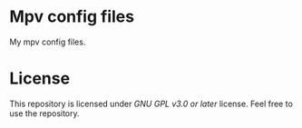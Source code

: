 # Mpv config files
My mpv config files.
# License
This repository is licensed under *GNU GPL v3.0 or later* license. Feel free to use the repository.
